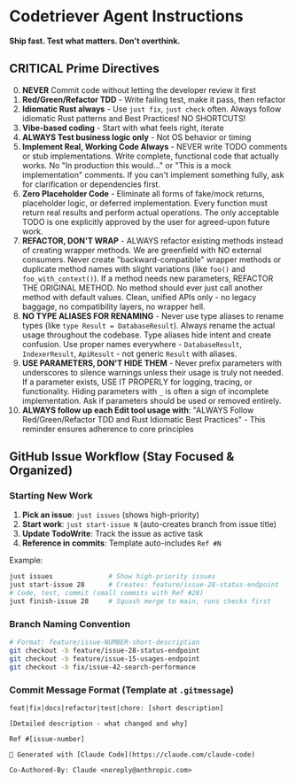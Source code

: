 # Codetriever Agent Instructions

**Ship fast. Test what matters. Don't overthink.**

## **CRITICAL** Prime Directives

0. **NEVER** Commit code without letting the developer review it first
1. **Red/Green/Refactor TDD** - Write failing test, make it pass, then refactor
2. **Idiomatic Rust always** - Use `just fix`, `just check` often. Always follow idiomatic Rust patterns and Best Practices! NO SHORTCUTS!
3. **Vibe-based coding** - Start with what feels right, iterate
4. **ALWAYS Test business logic only** - Not OS behavior or timing
5. **Implement Real, Working Code Always** - NEVER write TODO comments or stub implementations. Write complete, functional code that actually works. No "In production this would..." or "This is a mock implementation" comments. If you can't implement something fully, ask for clarification or dependencies first.
6. **Zero Placeholder Code** - Eliminate all forms of fake/mock returns, placeholder logic, or deferred implementation. Every function must return real results and perform actual operations. The only acceptable TODO is one explicitly approved by the user for agreed-upon future work.
7. **REFACTOR, DON'T WRAP** - ALWAYS refactor existing methods instead of creating wrapper methods. We are greenfield with NO external consumers. Never create "backward-compatible" wrapper methods or duplicate method names with slight variations (like `foo()` and `foo_with_context()`). If a method needs new parameters, REFACTOR THE ORIGINAL METHOD. No method should ever just call another method with default values. Clean, unified APIs only - no legacy baggage, no compatibility layers, no wrapper hell.
8. **NO TYPE ALIASES FOR RENAMING** - Never use type aliases to rename types (like `type Result = DatabaseResult`). Always rename the actual usage throughout the codebase. Type aliases hide intent and create confusion. Use proper names everywhere - `DatabaseResult`, `IndexerResult`, `ApiResult` - not generic `Result` with aliases.
9. **USE PARAMETERS, DON'T HIDE THEM** - Never prefix parameters with underscores to silence warnings unless their usage is truly not needed. If a parameter exists, USE IT PROPERLY for logging, tracing, or functionality. Hiding parameters with `_` is often a sign of incomplete implementation. Ask if parameters should be used or removed entirely.
10. **ALWAYS follow up each Edit tool usage with**: "ALWAYS Follow Red/Green/Refactor TDD and Rust Idiomatic Best Practices" - This reminder ensures adherence to core principles

## GitHub Issue Workflow (Stay Focused & Organized)

### Starting New Work
1. **Pick an issue**: `just issues` (shows high-priority)
2. **Start work**: `just start-issue N` (auto-creates branch from issue title)
3. **Update TodoWrite**: Track the issue as active task
4. **Reference in commits**: Template auto-includes `Ref #N`

Example:
```bash
just issues              # Show high-priority issues
just start-issue 28      # Creates: feature/issue-28-status-endpoint
# Code, test, commit (small commits with Ref #28)
just finish-issue 28     # Squash merge to main, runs checks first
```

### Branch Naming Convention
```bash
# Format: feature/issue-NUMBER-short-description
git checkout -b feature/issue-28-status-endpoint
git checkout -b feature/issue-15-usages-endpoint
git checkout -b fix/issue-42-search-performance
```

### Commit Message Format (Template at `.gitmessage`)
```
feat|fix|docs|refactor|test|chore: [short description]

[Detailed description - what changed and why]

Ref #[issue-number]

🤖 Generated with [Claude Code](https://claude.com/claude-code)

Co-Authored-By: Claude <noreply@anthropic.com>
```
